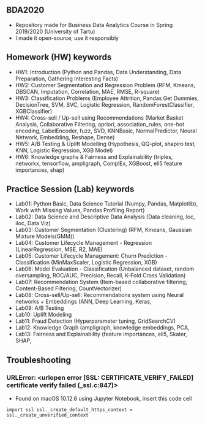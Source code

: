 ## BDA2020
- Repository made for Business Data Analytics Course in Spring 2019/2020 (University of Tartu)
- I made it open-source, use it responsibly

## Homework (HW) keywords
- HW1: Introduction (Python and Pandas, Data Understanding, Data Preparation, Gathering Interesting Facts)
- HW2: Customer Segmentation and Regression Problem (RFM, Kmeans, DBSCAN, Imputation, Correlation, MAE, RMSE, R-square)
- HW3: Classification Problems (Employee Attrition, Pandas Get Dummies, DecisionTree, SVM, SVC, Logistic Regression, RandomForestClassifier, XGBClassifier)
- HW4: Cross-sell / Up-sell using Recommendations (Market Basket Analysis, Collaborative Filtering, apriori, association_rules, one-hot encoding, LabelEncoder, fuzz, SVD, KNNBasic, NormalPredictor, Neural Network, Embedding, Reshape, Dense)  
- HW5: A/B Testing & Uplift Modelling (Hypothesis, QQ-plot, shapiro test, KNN, Logistic Regression, XGB Model)
- HW6: Knowledge graphs & Fairness and Explainability (triples, networkx, tensorflow, ampligraph, ComplEx, XGBoost, eli5 feature importances, shap)

## Practice Session (Lab) keywords
- Lab01: Python Basic, Data Science Tutorial (Numpy, Pandas, Matplotlib), Work with Missing Values, Pandas Profiling Report)
- Lab02: Data Science and Descriptive Data Analysis (Data cleaning, loc, iloc, Data Viz)
- Lab03: Customer Segmentation (Clustering) (RFM, Kmeans, Gaussian Mixture Models(GMM))
- Lab04: Customer Lifecycle Management - Regression (LinearRegression, MSE, R2, MAE)
- Lab05: Customer Lifecycle Management: Churn Prediction - Classification (MinMaxScaler, Logistic Regression, XGB)
- Lab06: Model Evaluation - Classification (Unbalanced dataset, random oversampling, ROC/AUC, Precision, Recall, K-Fold Cross Validation)
- Lab07: Recommendation System (Item-based collaborative filtering, Content-Based Filtering, CountVectorizer)
- Lab08: Cross-sell/Up-sell: Recommendations system using Neural networks + Embeddings (ANN, Deep Learning, Keras, 
- Lab09: A/B Testing
- Lab10: Uplift Modeling
- Lab11: Fraud Detection (Hyperparameter tuning, GridSearchCV)
- Lab12: Knowledge Graph (ampligraph, knowledge embeddings, PCA, 
- Lab13: Fairness and Explainability (feature importances, eli5, Skater, SHAP, 


## Troubleshooting
### URLError: <urlopen error [SSL: CERTIFICATE_VERIFY_FAILED] certificate verify failed (_ssl.c:847)>
- Found on macOS 10.12.6 using Jupyter Notebook, insert this code cell

`import ssl
ssl._create_default_https_context = ssl._create_unverified_context`
